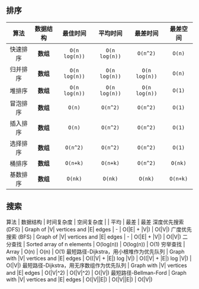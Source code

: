 ## 排序
算法 | 数据结构 | 最佳时间 | 平均时间 | 最差时间 | 最差空间
| :---: | :---: | :---: | :---: | :---: | :---: |
快速排序 | **数组** | `O(n log(n))` | `O(n log(n))` | ``O(n^2)`` | `O(n)`
归并排序 | **数组** | `O(n log(n))` | `O(n log(n))` | `O(n log(n))` | `O(n)`
堆排序 | **数组** | `O(n log(n))` | `O(n log(n))` | `O(n log(n))` | `O(1)`
冒泡排序 | **数组** | `O(n)` | `O(n^2)` | `O(n^2)` | `O(1)`
插入排序 | **数组** | `O(n)` | `O(n^2)` | `O(n^2)` | `O(1)`
选择排序 | **数组** | `O(n^2)` | `O(n^2)` | `O(n^2)` | `O(1)`
桶排序 | **数组** | `O(n+k)` | `O(n+k)` | `O(n^2)` | `O(nk)`
基数排序 | **数组** | `O(nk)` | `O(nk)` | `O(nk)` | `O(n+k)`

## 搜索
算法 | 数据结构 | 时间复杂度 | 空间复杂度
  |   | 平均 | 最差 | 最差
深度优先搜索 (DFS) | Graph of |V| vertices and |E| edges | - | O(|E| + |V|) | O(|V|)
广度优先搜索 (BFS) | Graph of |V| vertices and |E| edges | - | O(|E| + |V|) | O(|V|)
二分查找 | Sorted array of n elements | O(log(n)) | O(log(n)) | O(1)
穷举查找 | Array | O(n) | O(n) | O(1)
最短路径-Dijkstra，用小根堆作为优先队列 | Graph with |V| vertices and |E| edges | O((|V| + |E|) log |V|) | O((|V| + |E|) log |V|) | O(|V|)
最短路径-Dijkstra，用无序数组作为优先队列 | Graph with |V| vertices and |E| edges | O(|V|^2) | O(|V|^2) | O(|V|)
最短路径-Bellman-Ford | Graph with |V| vertices and |E| edges | O(|V||E|) | O(|V||E|) | O(|V|)